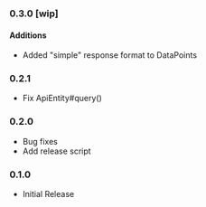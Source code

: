 ### 0.3.0 [wip]
#### Additions
* Added "simple" response format to DataPoints


### 0.2.1
* Fix ApiEntity#query()


### 0.2.0
* Bug fixes
* Add release script


### 0.1.0
* Initial Release
